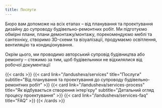 ```yaml
---
title: Послуги
---
```

Бюро вам допоможе на всіх етапах – від планування та проектування дизайну до супроводу будівельно-ремонтних робіт. Ми підготуємо обмірні плани, плани демонтажу/монтажу, порекомендуємо меблі та сантехніку, створимо 3D-схеми та візуалізації, продумаємо освітлення, вентиляцію та кондиціонування. 

Окрім цього, ми проводимо авторський супровід будівництва або ремонту – стежимо за тим, щоб будівельники не відхилялися від робочої документації

{{< cards >}}
  {{< card link="/landusheva/services" title="Послуги" subtitle="Від планування та проектування до супроводу будівельно-ремонтних робіт" >}}
  {{< card link="/landusheva/services-process" title="Як відбувається створення інтер'єру" subtitle="Детальний огляд процесу проектування" >}}
  {{< card link="/landusheva/services-faq" title="FAQ" >}}
{{< /cards >}}